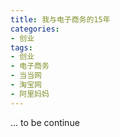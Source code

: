 ```yaml
---
title: 我与电子商务的15年
categories:
- 创业
tags:
- 创业
- 电子商务
- 当当网
- 淘宝网
- 阿里妈妈
---
```


... to be continue
